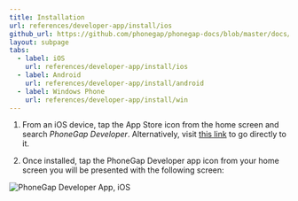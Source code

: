 ```yaml
---
title: Installation
url: references/developer-app/install/ios
github_url: https://github.com/phonegap/phonegap-docs/blob/master/docs/3-references/developer-app/1-install/1-ios.html.md
layout: subpage
tabs:
  - label: iOS
    url: references/developer-app/install/ios
  - label: Android
    url: references/developer-app/install/android
  - label: Windows Phone
    url: references/developer-app/install/win
---
```


1. From an iOS device, tap the App Store icon from the home screen and search *PhoneGap Developer*. Alternatively,  visit [this link](https://itunes.apple.com/app/id843536693) to go directly to it.

1. Once installed, tap the PhoneGap Developer app icon from your home screen you will be presented with the following screen:

  <img class="mobile-image" src="/images/dev-app-enter-add.png" alt="PhoneGap Developer App, iOS">
